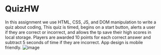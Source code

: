 # QuizHW
In this assignment we use HTML, CSS, JS, and DOM manipulation to write a quiz about coding, This quiz is timed, begins on a start button, alerts a user if they are correct or incorrect, and allows the tp save their high scores in local storage. Players are awarded 10 points for each correct answer and subtract 5 seconds of time if they are incorrect. App design is mobile friendly.
![image](https://drive.google.com/file/d/1dT9munhVkWfsj_cI6k0Ja4aiLnaFGSqX/view?usp=sharing)
